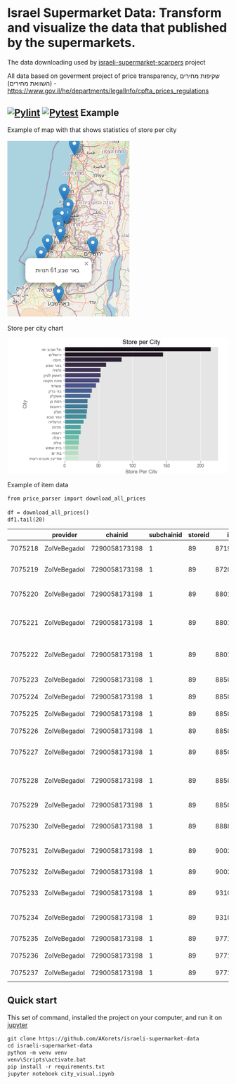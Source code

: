 Israel Supermarket Data: Transform and visualize the data that published by the supermarkets.
=======================================
The data downloading used by [israeli-supermarket-scarpers](https://github.com/erlichsefi/israeli-supermarket-scarpers/) project

All data based on goverment project of price transparency,
שקיפות מחירים (השוואת מחירים) - https://www.gov.il/he/departments/legalInfo/cpfta_prices_regulations

[![Pylint](https://github.com/AKorets/israeli-supermarket-data/actions/workflows/pylint.yml/badge.svg)](https://github.com/AKorets/israeli-supermarket-data/actions/workflows/pylint.yml)
[![Pytest](https://github.com/AKorets/israeli-supermarket-data/actions/workflows/pytest.yml/badge.svg)](https://github.com/AKorets/israeli-supermarket-data/actions/workflows/pytest.yml)
Example
-----------
Example of map with that shows statistics of store per city

![Store Per City Map](img/Map.png)

Store per city chart

![Store Per City chart](img/Store_per_city.png)

Example of item data

	from price_parser import download_all_prices
	
	df = download_all_prices()
	df1.tail(20)

|          |provider     |       chainid |  subchainid |   storeid | itemcode | itemname |   itemprice |   unitqty |   unitofmeasureprice |   qtyinpackage | manufacturename   | manufacturecountry   | manufactureitemdescription           |   bisweighted |   allowdiscount | priceupdatedate     |   unitmeasure |   quantity |
| --------- | --------- | ------------- | ------------- |------------- | ------------- | ------------- | ------------- | ------------- | ------------- | ------------- | ------------- | ------------- | ------------- | ------------- | ------------- | ------------- | ------------- | ------------- |
| 7075218 | ZolVeBegadol | 7290058173198 |            1 |        89 | 8719200998049 | מזולה בטעם טבעי                      |        10.9 |     00000 |                0.109 |              0 | לא ידוע           | ישראל                | מזולה בטעם טבעי                      |             0 |               0 | 2021-10-27 10:43:45 |         00000 |          0 |
| 7075219 | ZolVeBegadol | 7290058173198 |            1 |        89 | 8720608014958 | תה ליפטון 1.5 גר' 100 יחידות         |        15.9 |     00000 |                0.159 |             12 | לא ידוע           | הודו                 | תה ליפטון 1.5 גר' 100 יחידות         |             0 |               0 | 2023-07-13 11:22:53 |         00000 |         12 |
| 7075220 | ZolVeBegadol | 7290058173198 |            1 |        89 | 8801055707966 | קפה בריסטה קלוי וטחון                |        36.9 |     00000 |                0.369 |             12 | לא ידוע           | לא ידוע              | קפה בריסטה קלוי וטחון                |             0 |               0 | 2023-05-28 09:59:11 |         00000 |         12 |
| 7075221 | ZolVeBegadol | 7290058173198 |            1 |        89 | 8801055709465 | נסקפה קפוצ'ינו וניל 10 יח' 185 גרם   |        21.5 |     00000 |                0.215 |              0 | לא ידוע           | דרום קוריאה          | נסקפה קפוצ'ינו וניל 10 יח' 185 גרם   |             0 |               0 | 2023-05-28 09:52:11 |         00000 |          0 |
| 7075222 | ZolVeBegadol | 7290058173198 |            1 |        89 | 8801055709489 | נסקפה קפוצ'ינו אגוזים 10 יח' 180 גרם |        21.5 |     00000 |                0.215 |              0 | לא ידוע           | דרום קוריאה          | נסקפה קפוצ'ינו אגוזים 10 יח' 180 גרם |             0 |               0 | 2023-05-28 09:52:12 |         00000 |          0 |
| 7075223 | ZolVeBegadol | 7290058173198 |            1 |        89 | 8850389105832 | סאפה תפוח ליטר                       |        12.7 |     00000 |               12.7   |              0 | לא ידוע           | תאילנד               | סאפה תפוח ליטר                       |             0 |               0 | 2023-05-25 16:54:56 |         00000 |          0 |
| 7075224 | ZolVeBegadol | 7290058173198 |            1 |        89 | 8850632604259 | יוגטה מקלות תות 24יח'                |         5   |     00000 |                0.05  |              0 | לא ידוע           | תאילנד               | יוגטה מקלות תות 24יח'                |             0 |               1 | 2019-11-29 01:59:50 |         00000 |          0 |
| 7075225 | ZolVeBegadol | 7290058173198 |            1 |        89 | 8850632604266 | יוגטה מקלות קולה 24יח'               |         5   |     00000 |                0.05  |              0 | לא ידוע           | תאילנד               | יוגטה מקלות קולה 24יח'               |             0 |               1 | 2019-11-30 04:02:36 |         00000 |          0 |
| 7075226 | ZolVeBegadol | 7290058173198 |            1 |        89 | 8850632604372 | יוגטה שטיח תות 24יח'                 |         5   |     00000 |                0.05  |              0 | לא ידוע           | תאילנד               | יוגטה שטיח תות 24יח'                 |             0 |               1 | 2019-11-29 10:54:17 |         00000 |          0 |
| 7075227 | ZolVeBegadol | 7290058173198 |            1 |        89 | 8850632604402 | יוגטה SOUR STICKS  - ממתק 50גר       |         5   |     00000 |                0.05  |              0 | לא ידוע           | לא ידוע              | יוגטה SOUR STICKS  - ממתק 50גר       |             0 |               1 | 2019-11-28 21:27:10 |         00000 |          0 |
| 7075228 | ZolVeBegadol | 7290058173198 |            1 |        89 | 8850632605201 | יוגטה חספוסים כתום 50 גרם            |         5   |     00000 |                0.05  |              0 | לא ידוע           | תאילנד               | יוגטה חספוסים כתום 50 גרם            |             0 |               1 | 2019-11-30 04:16:30 |         00000 |          0 |
| 7075229 | ZolVeBegadol | 7290058173198 |            1 |        89 | 8850632606390 | יוגטה שטיח אבטיח24יח'                |         4.5 |     00000 |                0.045 |              0 | לא ידוע           | תאילנד               | יוגטה שטיח אבטיח24יח'                |             0 |               1 | 2019-11-30 08:21:02 |         00000 |          0 |
| 7075230 | ZolVeBegadol | 7290058173198 |            1 |        89 | 8888111030053 | רביעיית מיץ אננס 100% 240 מ"ל        |        13.7 |     00000 |                0.137 |              0 | לא ידוע           | לא ידוע              | רביעיית מיץ אננס 100% 240 מ"ל        |             0 |               0 | 2022-05-19 15:44:24 |         00000 |          0 |
| 7075231 | ZolVeBegadol | 7290058173198 |            1 |        89 | 9002975393843 | 1X30X70G הריבו גולדברס               |         7.9 |     00000 |                0.079 |             30 | לא ידוע           | לא ידוע              | 1X30X70G הריבו גולדברס               |             0 |               1 | 2023-02-14 14:38:33 |         00000 |         30 |
| 7075232 | ZolVeBegadol | 7290058173198 |            1 |        89 | 9002975393850 | 1X30X70G הריבו וורמס                 |         7.9 |     00000 |                0.079 |             30 | לא ידוע           | לא ידוע              | 1X30X70G הריבו וורמס                 |             0 |               1 | 2023-02-14 14:38:34 |         00000 |         30 |
| 7075233 | ZolVeBegadol | 7290058173198 |            1 |        89 | 9310072028743 | 'טיםטם אורגינל 200גר                 |        20.9 |     00000 |                0.209 |             24 | לא ידוע           | לא ידוע              | 'טיםטם אורגינל 200גר                 |             0 |               0 | 2016-11-21 14:04:18 |         00000 |         24 |
| 7075234 | ZolVeBegadol | 7290058173198 |            1 |        89 | 9310072028750 | 'טיםטם דאבל 200גר                    |        20.9 |     00000 |                0.209 |             24 | לא ידוע           | לא ידוע              | 'טיםטם דאבל 200גר                    |             0 |               0 | 2016-11-21 14:03:30 |         00000 |         24 |
| 7075235 | ZolVeBegadol | 7290058173198 |            1 |        89 | 9771565025005 | מעריב סוף שבוע                       |         5.9 |     00000 |                5.9   |              0 | לא ידוע           | לא ידוע              | מעריב סוף שבוע                       |             0 |               0 | 2022-02-02 17:19:35 |         00000 |          0 |
| 7075236 | ZolVeBegadol | 7290058173198 |            1 |        89 | 9771565051011 | ידיעות שישי+ חג                      |        14.9 |     00000 |               14.9   |              0 | לא ידוע           | לא ידוע              | ידיעות שישי+ חג                      |             0 |               0 | 2021-11-23 11:08:17 |         00000 |          0 |
| 7075237 | ZolVeBegadol | 7290058173198 |            1 |        89 | 9771565051066 | ידיעות שישי+ חג                      |        14.9 |     00000 |               14.9   |              0 | לא ידוע           | לא ידוע              | ידיעות שישי+ חג                      |             0 |               0 | 2021-11-23 11:08:27 |         00000 |          0 |

Quick start
-----------

This set of command, installed the project on your computer, and run it on [jupyter](https://jupyter.org/)

	git clone https://github.com/AKorets/israeli-supermarket-data
	cd israeli-supermarket-data
	python -m venv venv
	venv\Scripts\activate.bat
	pip install -r requirements.txt
	jupyter notebook city_visual.ipynb

